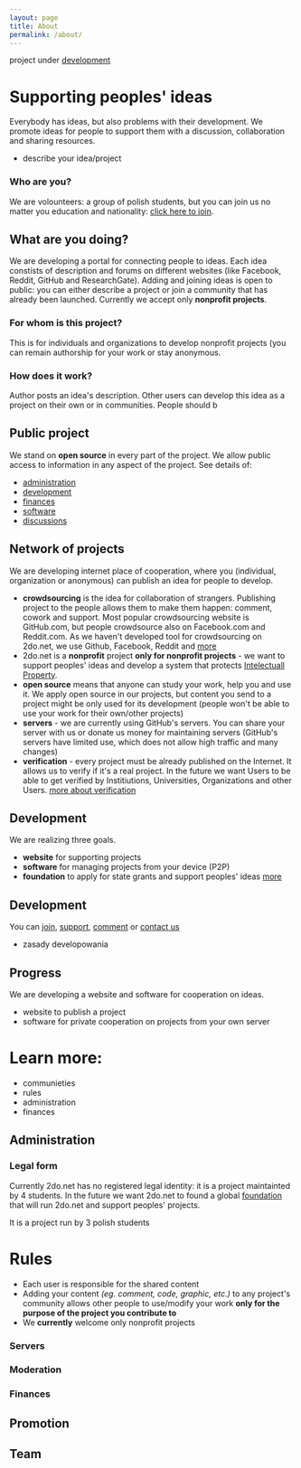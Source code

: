 ```yaml
---
layout: page
title: About
permalink: /about/
---
```


project under [development](/about/development)

# Supporting peoples' ideas
Everybody has  ideas, but also problems with their development. We promote ideas for people to support them with a discussion, collaboration and sharing resources. 
* describe your idea/project 

### Who are you?
We are volounteers: a group of polish students, but you can join us no matter you education and nationality: [click here to join](/join).

## What are you doing?
We are developing a portal for connecting people to ideas. Each idea constists of description and forums on different websites (like Facebook, Reddit, GitHub and ResearchGate). Adding and joining ideas is open to public: you can either describe a project or join a community that has already been launched. Currently we accept only **nonprofit projects**. 

### For whom is this project?
This is for individuals and organizations to develop nonprofit projects (you can remain authorship for your work or stay anonymous.  

### How does it work?
Author posts an idea's description. Other users can develop this idea as a project on their own or in communities. People should b

## Public project
We stand on **open source** in every part of the project. We allow public access to information in any aspect of the project.
See details of:
* [administration]()
* [development]()
* [finances]()
* [software]()
* [discussions]()

## Network of projects
We are developing internet place of cooperation, where you (individual, organization or anonymous) can publish an idea for people to develop.
* **crowdsourcing** is the idea for collaboration of strangers. Publishing project to the people allows them to make them happen: comment, cowork and support. Most popular crowdsourcing website is GitHub.com, but people crowdsource also on Facebook.com and Reddit.com. As we haven't developed tool for crowdsourcing on 2do.net, we use Github, Facebook, Reddit and [more](/communities)
* 2do.net is a **nonprofit** project **only for nonprofit projects** - we want to support peoples' ideas and develop a system that protects [Intelectuall Property](/ip).
* **open source** means that anyone can study your work, help you and use it. We apply open source in our projects, but content you send to a project might be only used for its development (people won't be able to use your work for their own/other projects)
* **servers** - we are currently using GitHub's servers. You can share your server with us or donate us money for maintaining servers (GitHub's servers have limited use, which does not allow high traffic and many changes)
* **verification** - every project must be already published on the Internet. It allows us to verify if it's a real project. In the future we want Users to be able to get verified by Institiutions, Universities, Organizations and other Users. [more about verification]()

## Development 
We are realizing three goals.
* **website** for supporting projects
* **software** for managing projects from your device (P2P)
* **foundation** to apply for state grants and support peoples' ideas [more](/foundation)


## Development
You can [join](), [support](), [comment]() or [contact us]()
* zasady developowania 

## Progress
We are developing a website and software for cooperation on ideas.
* website to publish a project
* software for private cooperation on projects from your own server

# Learn more:
* communieties  
* rules 
* administration
* finances  


## Administration 

### Legal form 
Currently 2do.net has no registered legal identity: it is a project maintainted by 4 students. In the future we want 2do.net to found a global [foundation](/foundation) that will run 2do.net and support peoples' projects.


It is a project run by 3 polish students

# Rules 
* Each user is responsible for the shared content 
* Adding your content *(eg. comment, code, graphic, etc.)* to any project's community allows other people to use/modify your work **only for the purpose of the project you contribute to**
* We **currently** welcome only nonprofit projects



### Servers

### Moderation

### Finances 


## Promotion 

## Team






<!-- 
## administracja
asd
* contact
* join

><><><><><><><><><><><>,.


### Needs
Czego brakuje do osiągnięcia celu
* **discussion** - link do miejsca dyskusji
* link do kontaktu z projektem 
* link do darowizn

## To do
* ** Internet place to develop idea 

* **website** for people 
* **software**: dla ludzi coby sb servery podlaczali i sie weryfikowali pracujac w prywatnych grupach
* **foundation**: żeby móc ubiegać

/ ## Plan
/ 1. Discussion *ongoing*
/ 2. Planning *ongoing* 
/ 3. Development *to do*

### Development 

## Resources 

## Plans 

* **community**: bla bla bla ludzie bla bla bla chodzcie [*join*]()

### To do
### In progress 

### Results 

## Goal
Co dokładnie projekt ma zrealizować
* 

### Status
co zostało zrealizowane + co jest realizowane 

### Development 
w jaki sposób projekt ma być rozwijany 

## Subprojects

### *Learn more about this project:*
* [*canvas* description]()
* administration
* joinining the project
* supporting the project
* project's website - 
* collaboration place - GitHub
* projects' communieties on:
	* Facebook
	* ResearchGate
	* LinkedIn

# Team
* founder
* administrator
* moderator
* designer 
* tester 
* tester 
* tester 

# Contributors
This project is being developed publicly by
* Imię i Nazwisko 

## Co 

# Administration

* Project is being developed on GitHub
* there is a team 

# Development 
* jak ma wyglądać realizacja
* jakie są plany
* gdzie ma być realizacja 








# About 2do.net
Nonprofit project under public development

## Network of common good projects 
2do.net is a portal for developing peoples' ideas. As it might be really hard to work on your own, we want to help by connecting
* users
* [more about the project](2donetprojectpage)
* [adding, discussing and helping projects on 2do.net ](rules)
* [administration]( asd) [join administration)
* [development](develpotment)

### 2do.net is under development
We want to support peoples' ideas, but right now we need your help. Please, send us [feedback]

# Joining 2do.net
If you want to join us 
We collaborate on GPL license (everything we do, must be used publicly 

Join one of our communieties or [conctact us]()
* [Github](asd) our communieties, send [feedback](asd)
* [Facebook]()
* [Discord]()
* [Twitter]
[finances](/about/adding/)
[finances](/about/administration/)

You can find the source code for Minima at GitHub:
[jekyll][jekyll-organization] /
[minima](https://github.com/jekyll/minima)

You can find the source code for Jekyll at GitHub:
[jekyll][jekyll-organization] /
[jekyll](https://github.com/jekyll/jekyll)


[jekyll-organization]: https://github.com/jekyll
 -->